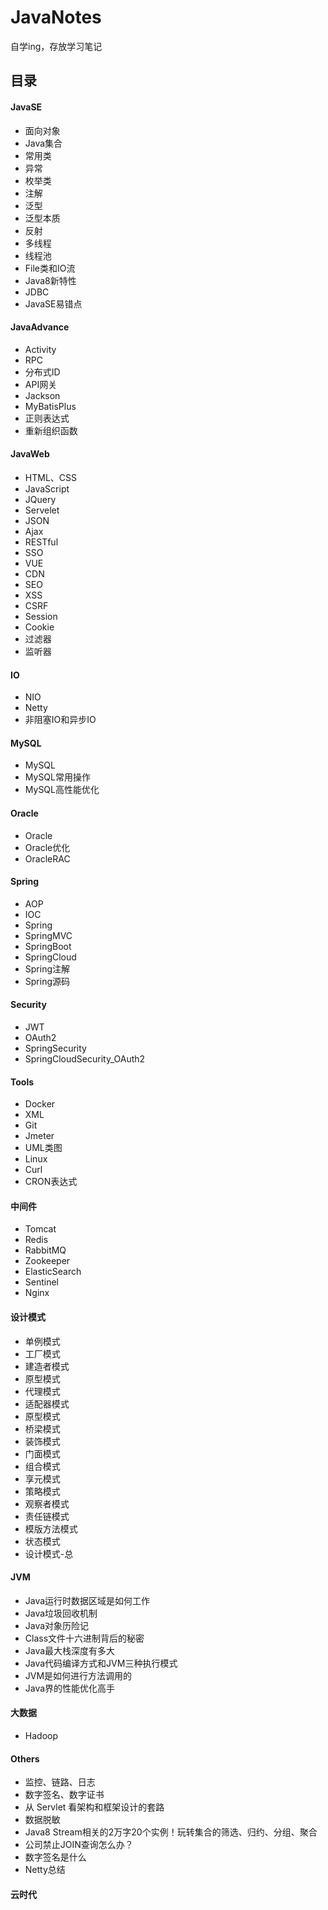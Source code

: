 # JavaNotes
自学ing，存放学习笔记



## 目录

#### JavaSE

- 面向对象
- Java集合
- 常用类
- 异常
- 枚举类
- 注解
- 泛型
- 泛型本质
- 反射
- 多线程
- 线程池
- File类和IO流
- Java8新特性
- JDBC
- JavaSE易错点

#### JavaAdvance

- Activity
- RPC
- 分布式ID
- API网关
- Jackson
- MyBatisPlus
- 正则表达式
- 重新组织函数

#### JavaWeb

- HTML、CSS
- JavaScript
- JQuery
- Servelet
- JSON
- Ajax
- RESTful
- SSO
- VUE
- CDN
- SEO
- XSS
- CSRF
- Session
- Cookie
- 过滤器
- 监听器

#### IO

- NIO
- Netty
- 非阻塞IO和异步IO

#### MySQL

- MySQL
- MySQL常用操作
- MySQL高性能优化

#### Oracle

- Oracle
- Oracle优化
- OracleRAC

#### Spring

- AOP
- IOC
- Spring
- SpringMVC
- SpringBoot
- SpringCloud
- Spring注解
- Spring源码

#### Security

- JWT
- OAuth2
- SpringSecurity
- SpringCloudSecurity_OAuth2

#### Tools

- Docker
- XML
- Git
- Jmeter
- UML类图
- Linux
- Curl
- CRON表达式

#### 中间件

- Tomcat
- Redis
- RabbitMQ
- Zookeeper
- ElasticSearch
- Sentinel
- Nginx

#### 设计模式

- 单例模式
- 工厂模式
- 建造者模式
- 原型模式
- 代理模式
- 适配器模式
- 原型模式
- 桥梁模式
- 装饰模式
- 门面模式
- 组合模式
- 享元模式
- 策略模式
- 观察者模式
- 责任链模式
- 模版方法模式
- 状态模式
- 设计模式-总

#### JVM

- Java运行时数据区域是如何工作
- Java垃圾回收机制
- Java对象历险记
- Class文件十六进制背后的秘密
- Java最大栈深度有多大
- Java代码编译方式和JVM三种执行模式
- JVM是如何进行方法调用的
- Java界的性能优化高手

#### 大数据

- Hadoop

#### Others

- 监控、链路、日志
- 数字签名、数字证书
- 从 Servlet 看架构和框架设计的套路
- 数据脱敏
- Java8 Stream相关的2万字20个实例！玩转集合的筛选、归约、分组、聚合
- 公司禁止JOIN查询怎么办？
- 数字签名是什么
- Netty总结

#### 云时代